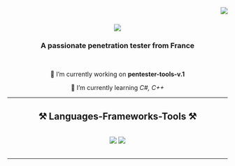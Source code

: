 <img align="right" src="https://visitor-badge.laobi.icu/badge?page_id=corquency.corquency" />

<h1 align="center">
    <img src="https://readme-typing-svg.herokuapp.com/?font=Righteous&size=35&center=true&vCenter=true&width=500&height=70&duration=4000&lines=root@kali~$: whoami;corquency;" />
</h1>

<h3 align="center">A passionate penetration tester from France</h3>

<br/>

<div align="center">
    
 🔭 I’m currently working on **pentester-tools-v.1**
 
 🌱 I’m currently learning *C#, C++*
 
 <hr/>
 
<h2 align="center">⚒️ Languages-Frameworks-Tools ⚒️</h2>
<br/>
<div align="center">
    <img src="https://skillicons.dev/icons?i=html,css,github,git,javascript,python,java,mysql" />
    <img src="https://skillicons.dev/icons?i=kali,redhat,linux,windows,powershell" /><br>
</div>

<br/>
<hr/>

<br/>
